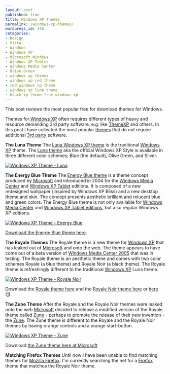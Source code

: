 ```yaml
---
layout: post
published: true
title: Windows XP Themes
permalink: /windows-xp-themes/
wordpress_id: 446
categories:
- Design
- Vista
- Windows
- Windows XP
- Microsoft Windows
- Windows XP Tablet
- Windows Media Center
- Olive Green
- windows xp themes
- windows xp red theme
- red windows xp theme
- windows xp luna theme
- black xp theme free windows xp
---
```



This post reviews the most popular free for download themes for Windows.

Themes for<a href="http://en.wikipedia.org/wiki/Windows_XP"> Windows XP</a> often requires different types of heavy and resource demanding 3rd party software, e.g. like <a href="http://www.themexp.org/">ThemeXP</a> and others. In this post I have collected the most popular <a href="http://en.wikipedia.org/wiki/Theme_%28computing%29">themes</a> that do not require additional <a href="http://en.wikipedia.org/wiki/Third-party_developer">3rd party</a> software.

<strong>The Luna Theme</strong>
The <a href="http://en.wikipedia.org/wiki/Luna_%28theme%29">Luna Windows XP theme</a> is the traditional <a href="http://en.wikipedia.org/wiki/Windows_XP">Windows XP</a> theme. The <a href="http://en.wikipedia.org/wiki/Luna_%28theme%29">Luna theme</a> aka the official Windows XP Style is available in three different color schemes; Blue (the default), Olive Green, and Silver.

<a class="imagelink" href="http://lh6.ggpht.com/-fFgAGW4SE98/UVl-UM4wY6I/AAAAAAAAFqE/6iq_gd8LunM/windows-xp.png" title="Windows XP Theme - Luna"><img id="image450" src="http://lh5.ggpht.com/--ag5H0lox28/UVl-SbJKZ1I/AAAAAAAAFqA/7S-uh3QeTio/windows-xp.thumbnail.png" alt="Windows XP Theme - Luna" /></a>

<strong>The Energy Blue Theme</strong>
The <a href="http://en.wikipedia.org/wiki/Energy_Blue">Energy Blue theme</a> is a theme concept produced by <a href="http://en.wikipedia.org/wiki/Microsoft">Microsoft</a> and introduced in 2004 for the <a href="http://en.wikipedia.org/wiki/Windows_Media_Center">Windows Media Center</a> and <a href="http://en.wikipedia.org/wiki/Windows_XP">Windows XP Tablet</a> editions. It is composed of a new redesigned wallpaper (inspired by Windows XP Bliss) and a new desktop theme and skin. The concept presents aesthetic brilliant and relucent blue and green colors. The Energy Blue theme is not only available for <a href="http://en.wikipedia.org/wiki/Windows_Media_Center">Windows Media Center</a> and <a href="http://en.wikipedia.org/wiki/Windows_XP_Tablet_PC_Edition">Windows XP Tablet editions</a>, but also regular Windows XP editions.

<a class="imagelink" href="http://lh3.ggpht.com/-svFdLQg8cj8/UVl-WjDnIVI/AAAAAAAAFqU/3PXJWI1TQLM/energyblue.jpg" title="Windows XP Theme - Energy Blue"><img id="image451" src="http://lh6.ggpht.com/-JjGzlmvxkLE/UVl-VZ1bcgI/AAAAAAAAFqQ/VqKjan_rLp4/energyblue.thumbnail.jpg" alt="Windows XP Theme - Energy Blue" /></a>




<a href="http://www.helpwithwindows.com/WindowsXP/energy_blue_theme.html">Download the Energy Blue theme here</a>.


<strong>The Royale Themes</strong>
The Royale theme is a new theme for <a href="http://en.wikipedia.org/wiki/Windows_XP">Windows XP</a> that has leaked out of <a href="http://en.wikipedia.org/wiki/Microsoft">Microsoft</a> and onto the web. The theme appears to have come out of a beta version of <a href="http://en.wikipedia.org/wiki/Windows_Media_Center">Windows Media Center 2005</a> that was in testing. The Royale theme is an aesthetic theme and comes with two color schemes Royale (a blue theme) and Royale Noir (a black theme). The Royale theme is refreshingly different to the traditional <a href="http://en.wikipedia.org/wiki/Windows_XP">Windows XP</a> Luna theme.

<a class="imagelink" href="http://lh4.ggpht.com/-tXVF2QhSqCQ/UVl-ZJ5aToI/AAAAAAAAFqk/W8m8hYPOfdA/noir1.jpg" title="Windows XP Theme - Royale Noir"><img id="image452" src="http://lh5.ggpht.com/-EnTmraKkgF4/UVl-Xzks2HI/AAAAAAAAFqc/NiwC8C5cIvo/noir1.thumbnail.jpg" alt="Windows XP Theme - Royale Noir" /></a>

Download the <a href="http://www.softpedia.com/get/Desktop-Enhancements/Themes/Royale-Theme-for-WinXP.shtml">Royale theme here</a> and the <a href="/black-windows-xp-theme/">Royale Noir theme here</a> or <a href="http://www.softpedia.com/get/Desktop-Enhancements/Themes/Royale-Noir-Theme.shtml">here</a> (<a href="http://www.istartedsomething.com/20061029/royale-noir/">1</a>).


<strong>The Zune Theme</strong>
After the Royale and the Royale Noir themes were leaked onto the web <a href="http://en.wikipedia.org/wiki/Microsoft">Microsoft</a> decided to release a modified version of the Royale theme called <a href="http://en.wikipedia.org/wiki/Zune">Zune</a> -  perhaps to promote the release of their new invention - the <a href="http://en.wikipedia.org/wiki/Zune">Zune</a>. The Zune theme is different to the Royale and the Royale Noir themes by having orange controls and a orange start-button.

<a class="imagelink" href="http://lh4.ggpht.com/-mF6RihPXOW8/UVl-dzQ7coI/AAAAAAAAFq0/IhSTGr-18cQ/zunetheme.png" title="Windows XP Theme - Zune"><img id="image453" src="http://lh6.ggpht.com/-tQypnW3tFZY/UVl-av4yctI/AAAAAAAAFqw/OmTBqkdiQ_g/zunetheme.thumbnail.png" alt="Windows XP Theme - Zune" /></a>

Download <a href="http://download.microsoft.com/download/e/a/9/ea9af5ae-b48e-473e-85fe-dcde7472e644/ZuneDesktopTheme.msi">the Zune theme here at Microsoft</a>



<strong>Matching Firefox Themes</strong>
Until now I have been unable to find matching themes for <a href="http://en.wikipedia.org/wiki/Firefox">Mozilla Firefox</a>. I'm currently searching the net for a <a href="http://en.wikipedia.org/wiki/Firefox">Firefox</a> theme that matches the Royale Noir theme.
